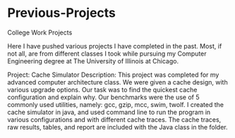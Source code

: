 # Previous-Projects

College Work Projects


Here I have pushed various projects I have completed in the past. Most, if not all, are from different classes I took while pursuing my Computer Engineering degree at The University of Illinois at Chicago.

Project: Cache Simulator
Description:
	This project was completed for my advanced computer architecture class. We were given a cache design, with various upgrade options. Our task was to find the quickest cache configuration and explain why. Our benchmarks were the use of 5 commonly used utilities, namely: gcc, gzip, mcc, swim, twolf. I created the cache simulator in java, and used command line to run the program in various configurations and with different cache traces. The cache traces, raw results, tables, and report are included with the Java class in the folder.
